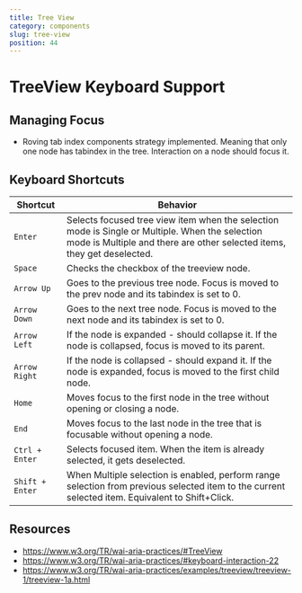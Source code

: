 ```yaml
---
title: Tree View
category: components
slug: tree-view
position: 44
---
```

# TreeView Keyboard Support

## Managing Focus

- Roving tab index components strategy implemented. Meaning that only one node has tabindex in the tree.
Interaction on a node should focus it.

## Keyboard Shortcuts

| Shortcut | Behavior |
|----------|----------|
| `Enter` | Selects focused tree view item when the selection mode is Single or Multiple. When the selection mode is Multiple and there are other selected items, they get deselected. |
| `Space` | Checks the checkbox of the treeview node. |
| `Arrow Up` | Goes to the previous tree node. Focus is moved to the prev node and its tabindex is set to 0. |
| `Arrow Down` | Goes to the next tree node. Focus is moved to the next node and its tabindex is set to 0. |
| `Arrow Left` | If the node is expanded - should collapse it. If the node is collapsed, focus is moved to its parent. |
| `Arrow Right` | If the node is collapsed - should expand it. If the node is expanded, focus is moved to the first child node. |
| `Home` | Moves focus to the first node in the tree without opening or closing a node. |
| `End` | Moves focus to the last node in the tree that is focusable without opening a node. |
| `Ctrl + Enter` | Selects focused item. When the item is already selected, it gets deselected. |
| `Shift + Enter` | When Multiple selection is enabled, perform range selection from previous selected item to the current selected item. Equivalent to Shift+Click. |

## Resources
- https://www.w3.org/TR/wai-aria-practices/#TreeView
- https://www.w3.org/TR/wai-aria-practices/#keyboard-interaction-22
- https://www.w3.org/TR/wai-aria-practices/examples/treeview/treeview-1/treeview-1a.html
